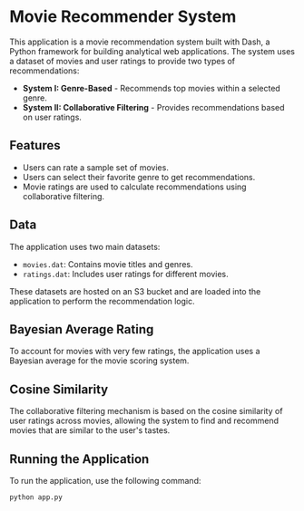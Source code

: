 # Movie Recommender System

This application is a movie recommendation system built with Dash, a Python framework for building analytical web applications. The system uses a dataset of movies and user ratings to provide two types of recommendations:

- **System I: Genre-Based** - Recommends top movies within a selected genre.
- **System II: Collaborative Filtering** - Provides recommendations based on user ratings.

## Features

- Users can rate a sample set of movies.
- Users can select their favorite genre to get recommendations.
- Movie ratings are used to calculate recommendations using collaborative filtering.

## Data

The application uses two main datasets:

- `movies.dat`: Contains movie titles and genres.
- `ratings.dat`: Includes user ratings for different movies.

These datasets are hosted on an S3 bucket and are loaded into the application to perform the recommendation logic.

## Bayesian Average Rating

To account for movies with very few ratings, the application uses a Bayesian average for the movie scoring system.

## Cosine Similarity

The collaborative filtering mechanism is based on the cosine similarity of user ratings across movies, allowing the system to find and recommend movies that are similar to the user's tastes.

## Running the Application

To run the application, use the following command:

```bash
python app.py
